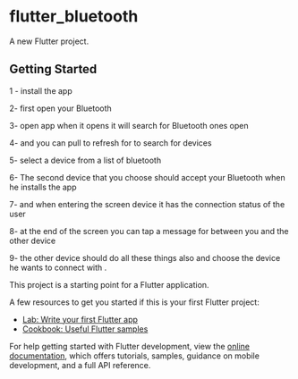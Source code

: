 # flutter_bluetooth

A new Flutter project.

## Getting Started

1 - install the app

2- first open your Bluetooth 

3- open app when it opens it will search for Bluetooth ones open

4- and you can pull to refresh for to search for devices

5- select a device from a list of bluetooth 

6- The second device that you choose  should accept your Bluetooth  when he installs the app

7- and when entering the screen device it has the connection status of the user 

8- at the end of the screen you can tap a message for between you and the other device 

9- the other device should do all these things also and choose the device he wants to connect with .


This project is a starting point for a Flutter application.

A few resources to get you started if this is your first Flutter project:

- [Lab: Write your first Flutter app](https://docs.flutter.dev/get-started/codelab)
- [Cookbook: Useful Flutter samples](https://docs.flutter.dev/cookbook)

For help getting started with Flutter development, view the
[online documentation](https://docs.flutter.dev/), which offers tutorials,
samples, guidance on mobile development, and a full API reference.
